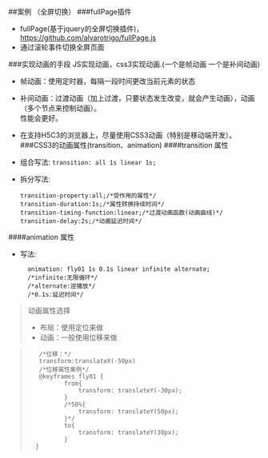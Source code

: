 ##案例 （全屏切换）
###fullPage插件
* fullPage(基于jquery的全屏切换插件)，https://github.com/alvarotrigo/fullPage.js
* 通过滚轮事件切换全屏页面



###实现动画的手段
JS实现动画，css3实现动画.(一个是帧动画 一个是补间动画)
*  帧动画：使用定时器，每隔一段时间更改当前元素的状态
*  补间动画：过渡动画（加上过渡，只要状态发生改变，就会产生动画），动画（多个节点来控制动画）。<br>
   性能会更好。
*  在支持H5C3的浏览器上，尽量使用CSS3动画（特别是移动端开发）。
###CSS3的动画属性(transition、animation)
####transition 属性
* 组合写法:   `transition: all 1s linear 1s;`

* 拆分写法:
    ```
    transition-property:all;/*受作用的属性*/ 
    transition-duration:1s;/*属性转换持续时间*/
    transition-timing-function:linear;/*过渡动画函数(动画曲线)*/
    transition-delay:2s;/*动画延迟时间*/
    ```
####animation 属性
* 写法:

        animation: fly01 1s 0.1s linear infinite alternate;
        /*infinite:无限循环*/
        /*alternate:逆播放*/
        /*0.1s:延迟时间*/

>动画属性选择
>* 布局：使用定位来做
>* 动画：一般使用位移来做   

>        /*位移：*/
>        transform:translateX(-50px)
>        /*位移属性案例*/
>        @keyframes fly01 {
>               from{
>                   transform: translateY(-30px);
>               }
>               /*50%{
>                   transform: translateY(50px);
>               }*/
>               to{
>                   transform: translateY(30px);
>               }
>       }


